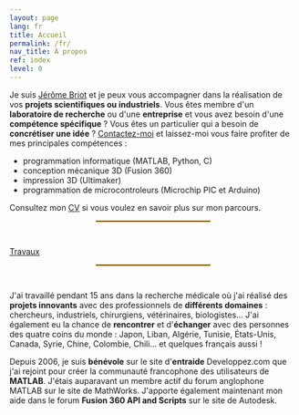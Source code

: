 ```yaml
---
layout: page
lang: fr
title: Accueil
permalink: /fr/
nav_title: À propos
ref: index
level: 0
---
```


<!---## Ce que je peux faire pour vous--->

Je suis [Jérôme Briot](/fr/) et je peux vous accompagner dans la réalisation de vos **projets scientifiques ou industriels**. Vous êtes membre d'un **laboratoire de recherche** ou d'une **entreprise** et vous avez besoin d'une **compétence spécifique**&nbsp;? Vous êtes un particulier qui a besoin de **concrétiser une idée**&nbsp;? [Contactez-moi](/fr/contact/) et laissez-moi vous faire profiter de mes principales compétences&nbsp;:
* programmation informatique (MATLAB, Python, C)
* conception mécanique 3D (Fusion 360)
* impression 3D (Ultimaker)
* programmation de microcontroleurs (Microchip PIC et Arduino) 

Consultez mon [CV](/fr/cv/) si vous voulez en savoir plus sur mon parcours.

<div style="width: 40%;margin-left: auto;margin-right: auto; padding-bottom: 15px"><hr style="border:0; border:1px solid #E8AD23;"></div>

<!---## Ce que vous trouverez sur ce site--->

[Travaux](/fr/works)

<div style="width: 40%;margin-left: auto;margin-right: auto; padding-bottom: 15px"><hr style="border:0; border:1px solid #E8AD23;"></div>

<!---## Ce qui compte pour moi--->

J'ai travaillé pendant 15 ans dans la recherche médicale où j'ai réalisé des **projets innovants** avec des professionnels de **différents domaines**&nbsp;: chercheurs, industriels, chirurgiens, vétérinaires, biologistes… J'ai également eu la chance de **rencontrer** et d'**échanger** avec des personnes des quatre coins du monde&nbsp;: Japon, Liban, Algérie, Tunisie, États-Unis, Canada, Syrie, Chine, Colombie, Chili… et quelques français aussi&nbsp;!

Depuis 2006, je suis **bénévole** sur le site d'**entraide** Developpez.com que j'ai rejoint pour créer la communauté francophone des utilisateurs de **MATLAB**. J'étais auparavant un membre actif du forum anglophone MATLAB sur le site de MathWorks. J'apporte également maintenant mon aide dans le forum **Fusion 360 API and Scripts** sur le site de Autodesk.




